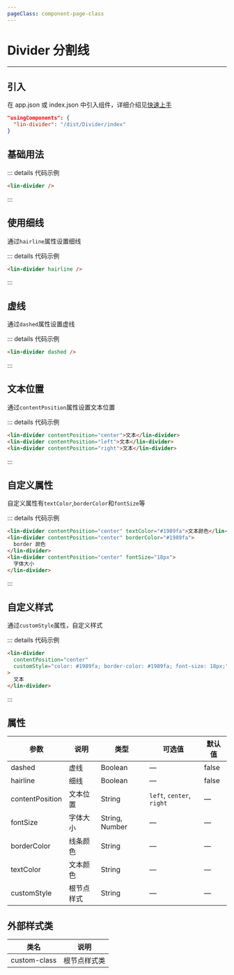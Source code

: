 ```yaml
---
pageClass: component-page-class
---
```


# Divider 分割线

---

<demo-image src='/componentImage/view/divider.png' />

## 引入

在 app.json 或 index.json 中引入组件，详细介绍见[快速上手](/guide/start)

```json
"usingComponents": {
  "lin-divider": "/dist/Divider/index"
}
```

## 基础用法

::: details 代码示例

```html
<lin-divider />
```

:::

## 使用细线

通过`hairline`属性设置细线

::: details 代码示例

```html
<lin-divider hairline />
```

:::

## 虚线

通过`dashed`属性设置虚线

::: details 代码示例

```html
<lin-divider dashed />
```

:::

## 文本位置

通过`contentPosition`属性设置文本位置

::: details 代码示例

```html
<lin-divider contentPosition="center">文本</lin-divider>
<lin-divider contentPosition="left">文本</lin-divider>
<lin-divider contentPosition="right">文本</lin-divider>
```

:::

## 自定义属性

自定义属性有`textColor`,`borderColor`和`fontSize`等

::: details 代码示例

```html
<lin-divider contentPosition="center" textColor="#1989fa">文本颜色</lin-divider>
<lin-divider contentPosition="center" borderColor="#1989fa">
  border 颜色
</lin-divider>
<lin-divider contentPosition="center" fontSize="18px">
  字体大小
</lin-divider>
```

:::

## 自定义样式

通过`customStyle`属性，自定义样式

::: details 代码示例

```html
<lin-divider
  contentPosition="center"
  customStyle="color: #1989fa; border-color: #1989fa; font-size: 18px;"
>
  文本
</lin-divider>
```

:::

## 属性

| 参数            | 说明       | 类型           | 可选值                    | 默认值 |
| --------------- | ---------- | -------------- | ------------------------- | ------ |
| dashed          | 虚线       | Boolean        | —                         | false  |
| hairline        | 细线       | Boolean        | —                         | false  |
| contentPosition | 文本位置   | String         | `left`, `center`, `right` | —      |
| fontSize        | 字体大小   | String, Number | —                         | —      |
| borderColor     | 线条颜色   | String         | —                         | —      |
| textColor       | 文本颜色   | String         | —                         | —      |
| customStyle     | 根节点样式 | String         | —                         | —      |

## 外部样式类

| 类名     | 说明         |
| ------------ | ------------ |
| custom-class | 根节点样式类 |
